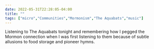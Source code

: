 ---date: 2022-05-31T22:28:05-04:00title: ""tags: ["micro","Communities","Mormonism","The Aquabats","music"]---Listening to The Aquabats tonight and remembering how I pegged the Mormon connection when I was first listening to them because of subtle allusions to food storage and pioneer hymns.